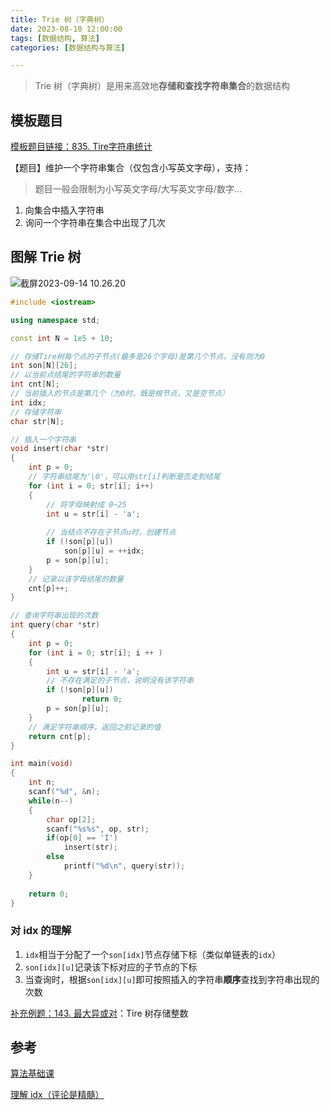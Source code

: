 ```yaml
---
title: Trie 树（字典树）
date: 2023-08-10 12:00:00
tags: [数据结构, 算法]
categories: [数据结构与算法]

---
```


> Trie 树（字典树）是用来高效地**存储和查找字符串集合**的数据结构

<!--more-->

## 模板题目

[模板题目链接：835. Tire字符串统计](https://www.acwing.com/problem/content/837/)

【题目】维护一个字符串集合（仅包含小写英文字母），支持：

> 题目一般会限制为小写英文字母/大写英文字母/数字...

1. 向集合中插入字符串
2. 询问一个字符串在集合中出现了几次

## 图解 Trie 树

![截屏2023-09-14 10.26.20](https://jkey-imgs.oss-cn-nanjing.aliyuncs.com/2024-02-20-031524.png)

```cpp
#include <iostream>

using namespace std;

const int N = 1e5 + 10;

// 存储Tire树每个点的子节点(最多是26个字母)是第几个节点，没有则为0
int son[N][26];	
// 以当前点结尾的字符串的数量
int cnt[N];	
// 当前插入的节点是第几个（为0时，既是根节点，又是空节点）
int idx;	
// 存储字符串
char str[N];	

// 插入一个字符串
void insert(char *str)
{
    int p = 0;
    // 字符串结尾为'\0'，可以用str[i]判断是否走到结尾
    for (int i = 0; str[i]; i++)
    {
        // 将字母映射成 0~25
        int u = str[i] - 'a';	
        
        // 当结点不存在子节点u时，创建节点
        if (!son[p][u])
          	son[p][u] = ++idx;
        p = son[p][u];
    }
    // 记录以该字母结尾的数量
    cnt[p]++;
}

// 查询字符串出现的次数
int query(char *str)
{
    int p = 0;
    for (int i = 0; str[i]; i ++ )
    {
        int u = str[i] - 'a';
        // 不存在满足的子节点，说明没有该字符串
        if (!son[p][u]) 
        		return 0;
        p = son[p][u];
    }
    // 满足字符串顺序，返回之前记录的值
    return cnt[p];
}

int main(void)
{
	int n;
  	scanf("%d", &n);
  	while(n--)
  	{
    	char op[2];
    	scanf("%s%s", op, str);
    	if(op[0] == 'I')
      		insert(str);
    	else
      		printf("%d\n", query(str));
  	}
  
	return 0; 
}
```

### 对 idx 的理解

1. `idx`相当于分配了一个`son[idx]`节点存储下标（类似单链表的`idx`）
2. `son[idx][u]`记录该下标对应的子节点的下标
3. 当查询时，根据`son[idx][u]`即可按照插入的字符串**顺序**查找到字符串出现的次数



[补充例题：143. 最大异或对](https://www.acwing.com/problem/content/145/)：Tire 树存储整数



## 参考

[算法基础课](https://www.acwing.com/activity/content/introduction/11/)

[理解 idx（评论是精髓）](https://www.acwing.com/solution/content/5673/)